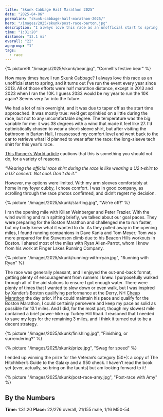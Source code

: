 ```yaml
---
title: "Skunk Cabbage Half Marathon 2025"
date: "2025-04-06"
permalink: "skunk-cabbage-half-marathon-2025/"
hero: "/images/2025/skunk/post-race-barton.jpg"
description: "I always love this race as an unofficial start to spring, and it turns out I’ve run the event every year since 2013."
time: "1:31:20"
distance: "13.1 mi"
overall: "22"
agegroup: "1"
tags:
  - race
---
```


{% pictureRt "/images/2025/skunk/bear.jpg", "Cornell's festive bear" %}

How many times have I run [Skunk Cabbage](https://fingerlakesrunners.org/race/skunk-cabbage-classic-2025/)? I always love this race as an unofficial start to spring, and it turns out I’ve run the event every year since 2013. All of those efforts were half marathon distance, except in 2013 and 2023 when I ran the 10K. I guess 2033 would be my year to run the 10K again? Seems very far into the future.

We had a lot of rain overnight, and it was due to taper off as the start time approached. It was mostly true: we’d get sprinkled on a little during the race, but not to any uncomfortable degree. The temperature was the big variable for me: it was 38 degrees with a wind that made it feel like 27. I'd optimistically chosen to wear a short-sleeve shirt, but after visiting the bathroom in Barton Hall, I reassessed my comfort level and went back to the car to retrieve what I’d planned to wear after the race: the long-sleeve tech shirt for this year’s race.

[This Runner’s World article](https://www.runnersworld.com/races-places/a20800498/is-it-ok-to-wear-the-official-race-shirt-on-race-day/) cautions that this is something you should not do, for a variety of reasons.

_"Wearing the official race shirt during the race is like wearing a U2 t-shirt to a U2 concert. Not cool. Don't do it."_

However, my options were limited. With my arm sleeves comfortably at home in my foyer cubby, I chose comfort. I was in good company, as scrolling through the race photos confirmed, and didn’t regret my decision.

{% picture "/images/2025/skunk/starting.jpg", "We're off!" %}

I ran the opening mile with Kilian Weinberger and Peter Frazier. With the wind swirling and rain spitting briefly, we talked about our goal paces. They were preparing for the Boston Marathon and challenged me to run faster, but my body knew what it wanted to do. As they pulled away in the opening miles, I found running companions in Dave Kania and Tom Meyer; Tom was more prepared for the Stevenson climb due to his Beacon Hills workouts in Boston. I shared most of the miles with Ryan Allen-Parrot, whom I know from his work at Finger Lakes Running Company.

{% picture "/images/2025/skunk/running-with-ryan.jpg", "Running with Ryan" %}

The race was generally pleasant, and I enjoyed the out-and-back format, getting plenty of encouragement from runners I knew. I purposefully walked through all of the aid stations to ensure I got enough water. There were plenty of times that I wanted to slow down or even walk, but I was inspired by Xander’s Boston qualifying performance at the Derry, NH [Cheap Marathon](https://www.millenniumrunning.com/cheapmarathon/) the day prior. If he could maintain his pace and qualify for the Boston Marathon, I could certainly persevere and keep my pace as solid as possible for 13.1 miles. And I did, for the most part, though my slowest mile contained a brief power-hike up Turkey Hill Road. I reasoned that I needed to save my legs for the remaining 3 miles, and I think it turned out to be a decent strategy.

{% picture "/images/2025/skunk/finishing.jpg", "Finishing, or surrendering?" %}

{% picture "/images/2025/skunk/prize.jpg", "Swag for speed" %}

I ended up winning the prize for the Veteran’s category (50+): a copy of The Hitchhiker’s Guide to the Galaxy and a $50 check. I haven’t read the book yet (ever, actually, so bring on the taunts) but am looking forward to it!

{% picture "/images/2025/skunk/post-race-amy.jpg", "Post-race with Amy" %}

## By the Numbers

**Time:** 1:31:20
**Place:** 22/276 overall, 21/155 male, 1/16 M50-54

<div class="strava-embed-placeholder" data-embed-type="activity" data-embed-id="14098622579" data-style="standard" data-from-embed="false"></div><script src="https://strava-embeds.com/embed.js"></script>
